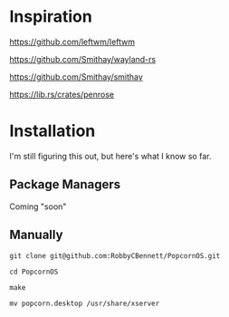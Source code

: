 # Inspiration

https://github.com/leftwm/leftwm

https://github.com/Smithay/wayland-rs

https://github.com/Smithay/smithay

https://lib.rs/crates/penrose

# Installation

I'm still figuring this out, but here's what I know so far.

## Package Managers

Coming "soon"

## Manually

`git clone git@github.com:RobbyCBennett/PopcornOS.git`

`cd PopcornOS`

`make`

`mv popcorn.desktop /usr/share/xserver`
